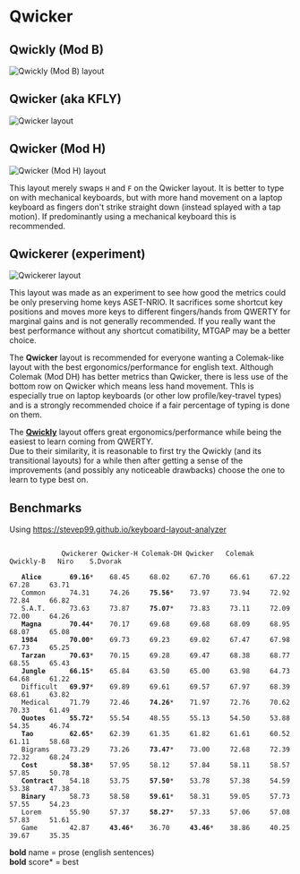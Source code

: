 # Qwicker

## Qwickly (Mod B)
![Qwickly (Mod B) layout](https://github.com/qwickly-org/Qwicker/blob/master/Qwickly-Mod-B.png)

## Qwicker (aka KFLY)
![Qwicker layout](https://github.com/qwickly-org/Qwicker/blob/master/Qwicker.png)

## Qwicker (Mod H)
![Qwicker (Mod H) layout](https://github.com/qwickly-org/Qwicker/blob/master/Qwicker-Mod-H.png)

This layout merely swaps `H` and `F` on the Qwicker layout. It is better to type on with mechanical keyboards, but with more hand movement on a laptop keyboard as fingers don't strike straight down (instead splayed with a tap motion). If predominantly using a mechanical keyboard this is recommended.

## Qwickerer (experiment)
![Qwickerer layout](https://github.com/qwickly-org/Qwicker/blob/master/Qwickerer.png)

This layout was made as an experiment to see how good the metrics could be only preserving home keys ASET-NRIO. It sacrifices some shortcut key positions and moves more keys to different fingers/hands from QWERTY for marginal gains and is not generally recommended. If you really want the best performance without any shortcut comatibility, MTGAP may be a better choice.

The **Qwicker** layout is recommended for everyone wanting a Colemak-like layout with the best ergonomics/performance for english text. Although Colemak (Mod DH) has better metrics than Qwicker, there is less use of the bottom row on Qwicker which means less hand movement. Thls is especially true on laptop keyboards (or other low profile/key-travel types) and is a strongly recommended choice if a fair percentage of typing is done on them.

The **[Qwickly](https://github.com/qwickly-org/Qwickly)** layout offers great ergonomics/performance while being the easiest to learn coming from QWERTY.<br/>
Due to their similarity, it is reasonable to first try the Qwickly (and its transitional layouts) for a while then after getting a sense of the improvements (and possibly any noticeable drawbacks) choose the one to learn to type best on.

## Benchmarks

Using https://stevep99.github.io/keyboard-layout-analyzer

<pre><code>
             Qwickerer Qwicker-H Colemak-DH Qwicker   Colemak  Qwickly-B   Niro    S.Dvorak

   <b>Alice</b>       <b>69.16</b>*    68.45     68.02     67.70     66.61     67.22     67.28     63.71
   Common      74.31     74.26     <b>75.56</b>*    73.97     73.94     72.92     72.84     66.82
   S.A.T.      73.63     73.87     <b>75.07</b>*    73.83     73.11     72.09     72.00     64.26
   <b>Magna</b>       <b>70.44</b>*    70.17     69.68     69.68     68.09     68.95     68.07     65.08
   <b>1984</b>        <b>70.00</b>*    69.73     69.23     69.02     67.47     67.98     67.73     65.25
   <b>Tarzan</b>      <b>70.63</b>*    70.15     69.28     69.47     68.38     68.77     68.55     65.43
   <b>Jungle</b>      <b>66.15</b>*    65.84     63.50     65.00     63.98     64.73     64.68     61.22
   Difficult   <b>69.97</b>*    69.89     69.61     69.57     67.97     68.39     68.61     63.82
   Medical     71.79     72.46     <b>74.26</b>*    71.97     72.76     70.62     70.33     61.49
   <b>Quotes</b>      <b>55.72</b>*    55.54     48.55     55.13     54.50     53.88     54.35     46.74
   <b>Tao</b>         <b>62.65</b>*    62.39     61.35     61.82     61.61     60.52     61.11     58.68
   Bigrams     73.29     73.26     <b>73.47</b>*    73.00     72.68     72.39     72.32     68.24
   <b>Cost</b>        <b>58.38</b>*    57.95     58.12     57.84     58.11     58.57     57.85     50.78
   <b>Contract</b>    54.18     53.75     <b>57.50</b>*    53.78     57.38     54.59     53.38     47.38
   <b>Binary</b>      58.73     58.58     <b>59.61</b>*    58.31     59.05     57.73     57.55     54.23
   Lorem       55.90     57.37     <b>58.27</b>*    57.33     57.06     57.08     57.83     51.61
   Game        42.87     <b>43.46</b>*    36.70     <b>43.46</b>*    38.86     40.25     39.67     35.35
</code></pre>
**bold** name = prose (english sentences)<br/>
**bold** score* = best
